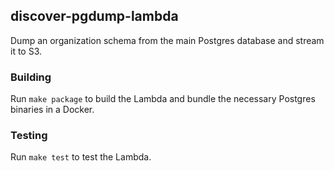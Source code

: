 ## discover-pgdump-lambda

Dump an organization schema from the main Postgres database and stream it to S3.

### Building

Run `make package` to build the Lambda and bundle the necessary Postgres binaries in a Docker.

### Testing

Run `make test` to test the Lambda.
